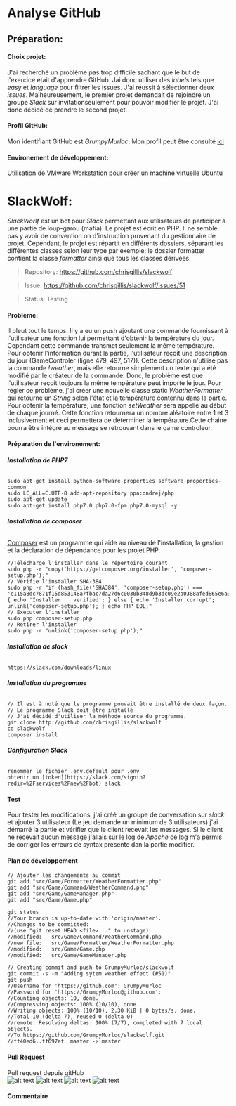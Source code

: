 
# **Analyse GitHub**


## **Préparation:**
#### **Choix projet**:
J'ai recherché un problème pas trop difficile sachant que le but de l'exercice était d'apprendre GitHub. Jai donc utiliser des *labels* tels que *easy* et *language* pour filtrer les issues. J'ai réussit à sélectionner deux *issues*. Malheureusement, le premier projet demandait de rejoindre un groupe *Slack* sur invitationseulement pour pouvoir modifier le projet. J'ai donc décidé de prendre le second projet.

#### **Profil GitHub:**
Mon identifiant GitHub est *GrumpyMurloc*. Mon profil peut être consulté [ici](https://github.com/GrumpyMurloc)

#### **Environement de développement:**
Utilisation de VMware Workstation pour créer un machine virtuelle Ubuntu
	
# **SlackWolf**:
	
*SlackWorlf* est un bot pour *Slack* permettant aux utilisateurs de participer à une partie de loup-garou (mafia). Le projet est écrit en PHP. Il ne semble pas y avoir de convention on d'instruction provenant du gestionnaire de projet. Cependant, le projet est répartit en différents dossiers, séparant les différentes classes selon leur type par exemple: le dossier formatter contient la classe *formatter* ainsi que tous les classes dérivées. 

> Repository: https://github.com/chrisgillis/slackwolf

> Issue: https://github.com/chrisgillis/slackwolf/issues/51

> Status: Testing


#### **Problème:**
Il pleut tout le temps. Il y a eu un push ajoutant une commande fournissant à l'utilisateur une fonction lui permettant d'obtenir la température du jour. Cependant cette commande transmet seulement la même température. Pour obtenir l'information durant la partie, l'utilisateur reçoit une description du jour (GameControler (ligne 479, 497, 517)). Cette description n'utilise pas la commande *!weather*, mais elle retourne simplement un texte qui a été modifié par le créateur de la commande. Donc, le problème est que l'utilisateur reçoit toujours la même température peut importe le jour. Pour règler ce problème, j'ai créer une nouvelle classe static *WeatherFormatter* qui retourne un *String* selon l'état et la température contennu dans la partie. Pour obtenir la température, une fonction *setWeather* sera appellé au début de chaque journé. Cette fonction retournera un nombre aléatoire entre 1 et 3 inclusivement et ceci permettera de déterminer la température.Cette chaine pourra être intégré au message se retrouvant dans le game controleur.  


#### **Préparation de l'environement:**
###### **Installation de PHP7**

	sudo apt-get install python-software-properties software-properties-common
	sudo LC_ALL=C.UTF-8 add-apt-repository ppa:ondrej/php
	sudo apt-get update
	sudo apt-get install php7.0 php7.0-fpm php7.0-mysql -y
	
###### **Installation de composer**
[Composer](https://github.com/composer/composer)  est un programme qui aide au niveau de l'installation, la gestion et la déclaration de dépendance pour les 	projet PHP. 

	//Télécharge l'installer dans le répertoire courant
	sudo php -r "copy('https://getcomposer.org/installer', 'composer-setup.php');"
	// Vérifie l'installer SHA-384
	sudo php -r "if (hash_file('SHA384', 'composer-setup.php') === 'e115a8dc7871f15d853148a7fbac7da27d6c0030b848d9b3dc09e2a0388afed865e6a3d6b3c0fad45c48e2b5fc1196ae') { echo 'Installer 	verified'; } else { echo 'Installer corrupt'; unlink('composer-setup.php'); } echo PHP_EOL;"
	// Executer l'installer
	sudo php composer-setup.php
	// Retirer l'installer
	sudo php -r "unlink('composer-setup.php');"

###### **Installation de slack**
	https://slack.com/downloads/linux

###### **Installation du programme**

	// Il est à noté que le programme pouvait être installé de deux façon.
	// Le programme Slack doit être installé 
	// J'ai décidé d'utiliser la méthode source du programme.
	git clone http://github.com/chrisgillis/slackwolf
	cd slackwolf
	composer install

###### **Configuration Slack**	
	renommer le fichier .env.default pour .env
	obtenir un [token](https://slack.com/signin?redir=%2Fservices%2Fnew%2Fbot) slack

#### **Test**
Pour tester les modifications, j'ai créé un groupe de conversation sur *slack* et ajouter 3 utilisateur (Le jeu demande un minimum de 3 utilisateurs) j'ai démarré la partie et vérifier que le client recevait les messages. Si le client ne recevait aucun message j'allais sur le log de *Apache* ce log m'a permis de corriger les erreurs de syntax présente dan la partie modifier.

#### **Plan de développement**
	// Ajouter les changements au commit 
	git add "src/Game/Formatter/WeatherFormatter.php"
	git add "src/Game/Command/WeatherCommand.php"
	git add "src/Game/GameManager.php"
	git add "src/Game/Game.php"
	
	git status
	//Your branch is up-to-date with 'origin/master'.
	//Changes to be committed:
  	//(use "git reset HEAD <file>..." to unstage)
	//modified:   src/Game/Command/WeatherCommand.php
	//new file:   src/Game/Formatter/WeatherFormatter.php
	//modified:   src/Game/Game.php
	//modified:   src/Game/GameManager.php
	
	// Creating commit and push to GrumpyMurloc/slackwolf
	git commit -s -m "Adding sytem weather effect (#51)"
	git push
	//Username for 'https://github.com': GrumpyMurloc
	//Password for 'https://GrumpyMurloc@github.com': 
	//Counting objects: 10, done.
	//Compressing objects: 100% (10/10), done.
	//Writing objects: 100% (10/10), 2.30 KiB | 0 bytes/s, done.
	//Total 10 (delta 7), reused 0 (delta 0)
	//remote: Resolving deltas: 100% (7/7), completed with 7 local objects.
	//To https://github.com/GrumpyMurloc/slackwolf.git
   	//ff40ed6..ff697ef  master -> master


#### **Pull Request**
Pull request depuis gitHub	
![alt text](https://github.com/GrumpyMurloc/RemiseTP1/blob/master/images/Communication.png)
![alt text](https://github.com/GrumpyMurloc/RemiseTP1/blob/master/images/WeatherCommand.png)
![alt text](https://github.com/GrumpyMurloc/RemiseTP1/blob/master/images/WeatherFormatter1.png)
![alt text](https://github.com/GrumpyMurloc/RemiseTP1/blob/master/images/Pull%20Request.png)

#### **Commentaire**
